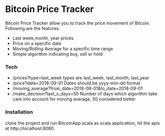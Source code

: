 # Bitcoin Price Tracker

Bitcoin Price Tracker allow you to track the price movement of Bitcoin. Following are the features:
  - Last week,month, year prices
  - Price on a specific date
  - Moving/Rolling Average for a specific time range
  - Simple algorithm indicating buy, sell or hold
  
### Tech
  - /prices?type=last_week
        types are last_week, last_month, last_year       
  - /price?date=2018-09-01
        Dates should be yyyy-mm-dd format
  - /moving_average?from_date=2018-08-01&to_date=2018-09-01
  - /make_decision?last_x_days=50
        Number of days which algorithm take care into account for moving average, 50 considered better
  
### Installation
clone the project and run BitcoinApp.scala as scala application, hit the apis at http://localhost:8080